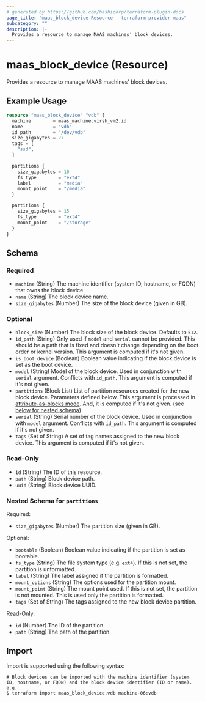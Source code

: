 ```yaml
---
# generated by https://github.com/hashicorp/terraform-plugin-docs
page_title: "maas_block_device Resource - terraform-provider-maas"
subcategory: ""
description: |-
  Provides a resource to manage MAAS machines' block devices.
---
```


# maas_block_device (Resource)

Provides a resource to manage MAAS machines' block devices.

## Example Usage

```terraform
resource "maas_block_device" "vdb" {
  machine        = maas_machine.virsh_vm2.id
  name           = "vdb"
  id_path        = "/dev/vdb"
  size_gigabytes = 27
  tags = [
    "ssd",
  ]

  partitions {
    size_gigabytes = 10
    fs_type        = "ext4"
    label          = "media"
    mount_point    = "/media"
  }

  partitions {
    size_gigabytes = 15
    fs_type        = "ext4"
    mount_point    = "/storage"
  }
}
```

<!-- schema generated by tfplugindocs -->
## Schema

### Required

- `machine` (String) The machine identifier (system ID, hostname, or FQDN) that owns the block device.
- `name` (String) The block device name.
- `size_gigabytes` (Number) The size of the block device (given in GB).

### Optional

- `block_size` (Number) The block size of the block device. Defaults to `512`.
- `id_path` (String) Only used if `model` and `serial` cannot be provided. This should be a path that is fixed and doesn't change depending on the boot order or kernel version. This argument is computed if it's not given.
- `is_boot_device` (Boolean) Boolean value indicating if the block device is set as the boot device.
- `model` (String) Model of the block device. Used in conjunction with `serial` argument. Conflicts with `id_path`. This argument is computed if it's not given.
- `partitions` (Block List) List of partition resources created for the new block device. Parameters defined below. This argument is processed in [attribute-as-blocks mode](https://www.terraform.io/docs/configuration/attr-as-blocks.html). And, it is computed if it's not given. (see [below for nested schema](#nestedblock--partitions))
- `serial` (String) Serial number of the block device. Used in conjunction with `model` argument. Conflicts with `id_path`. This argument is computed if it's not given.
- `tags` (Set of String) A set of tag names assigned to the new block device. This argument is computed if it's not given.

### Read-Only

- `id` (String) The ID of this resource.
- `path` (String) Block device path.
- `uuid` (String) Block device UUID.

<a id="nestedblock--partitions"></a>
### Nested Schema for `partitions`

Required:

- `size_gigabytes` (Number) The partition size (given in GB).

Optional:

- `bootable` (Boolean) Boolean value indicating if the partition is set as bootable.
- `fs_type` (String) The file system type (e.g. `ext4`). If this is not set, the partition is unformatted.
- `label` (String) The label assigned if the partition is formatted.
- `mount_options` (String) The options used for the partition mount.
- `mount_point` (String) The mount point used. If this is not set, the partition is not mounted. This is used only the partition is formatted.
- `tags` (Set of String) The tags assigned to the new block device partition.

Read-Only:

- `id` (Number) The ID of the partition.
- `path` (String) The path of the partition.

## Import

Import is supported using the following syntax:

```shell
# Block devices can be imported with the machine identifier (system ID, hostname, or FQDN) and the block device identifier (ID or name). e.g.
$ terraform import maas_block_device.vdb machine-06:vdb
```
